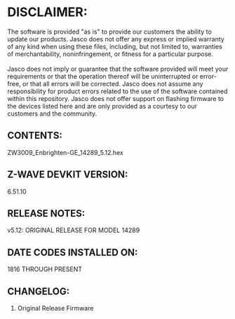 # DISCLAIMER:
The software is provided "as is" to provide our customers the ability to update our products. Jasco does not offer any express or implied warranty of any kind when using these files, including, but not limited to, warranties of merchantability, noninfringement, or fitness for a particular purpose.<br>
<br>
Jasco does not imply or guarantee that the software provided will meet your requirements or that the operation thereof will be uninterrupted or error-free, or that all errors will be corrected. Jasco does not assume any responsibility for product errors related to the use of the software contained within this repository. Jasco does not offer support on flashing firmware to the devices listed here and are only provided as a courtesy to our customers and the community.

## CONTENTS:
ZW3009_Enbrighten-GE_14289_5.12.hex

## Z-WAVE DEVKIT VERSION:
6.51.10

## RELEASE NOTES:
v5.12: ORIGINAL RELEASE FOR MODEL 14289

## DATE CODES INSTALLED ON:
1816 THROUGH PRESENT

## CHANGELOG:
1. Original Release Firmware